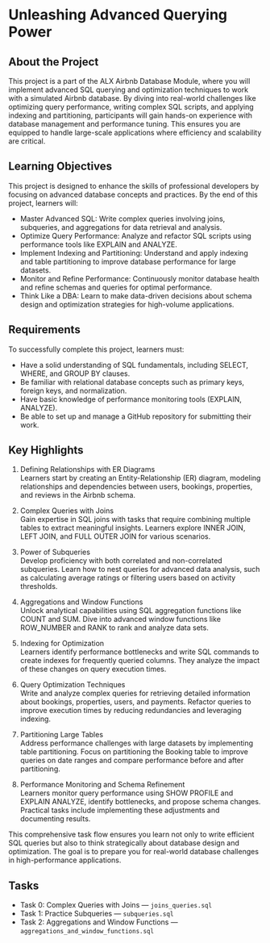 # Unleashing Advanced Querying Power

## About the Project
This project is a part of the ALX Airbnb Database Module, where you will implement advanced SQL querying and optimization techniques to work with a simulated Airbnb database. By diving into real-world challenges like optimizing query performance, writing complex SQL scripts, and applying indexing and partitioning, participants will gain hands-on experience with database management and performance tuning. This ensures you are equipped to handle large-scale applications where efficiency and scalability are critical.

## Learning Objectives
This project is designed to enhance the skills of professional developers by focusing on advanced database concepts and practices. By the end of this project, learners will:
- Master Advanced SQL: Write complex queries involving joins, subqueries, and aggregations for data retrieval and analysis.
- Optimize Query Performance: Analyze and refactor SQL scripts using performance tools like EXPLAIN and ANALYZE.
- Implement Indexing and Partitioning: Understand and apply indexing and table partitioning to improve database performance for large datasets.
- Monitor and Refine Performance: Continuously monitor database health and refine schemas and queries for optimal performance.
- Think Like a DBA: Learn to make data-driven decisions about schema design and optimization strategies for high-volume applications.

## Requirements
To successfully complete this project, learners must:
- Have a solid understanding of SQL fundamentals, including SELECT, WHERE, and GROUP BY clauses.
- Be familiar with relational database concepts such as primary keys, foreign keys, and normalization.
- Have basic knowledge of performance monitoring tools (EXPLAIN, ANALYZE).
- Be able to set up and manage a GitHub repository for submitting their work.

## Key Highlights
1. Defining Relationships with ER Diagrams  
   Learners start by creating an Entity-Relationship (ER) diagram, modeling relationships and dependencies between users, bookings, properties, and reviews in the Airbnb schema.

2. Complex Queries with Joins  
   Gain expertise in SQL joins with tasks that require combining multiple tables to extract meaningful insights. Learners explore INNER JOIN, LEFT JOIN, and FULL OUTER JOIN for various scenarios.

3. Power of Subqueries  
   Develop proficiency with both correlated and non-correlated subqueries. Learn how to nest queries for advanced data analysis, such as calculating average ratings or filtering users based on activity thresholds.

4. Aggregations and Window Functions  
   Unlock analytical capabilities using SQL aggregation functions like COUNT and SUM. Dive into advanced window functions like ROW_NUMBER and RANK to rank and analyze data sets.

5. Indexing for Optimization  
   Learners identify performance bottlenecks and write SQL commands to create indexes for frequently queried columns. They analyze the impact of these changes on query execution times.

6. Query Optimization Techniques  
   Write and analyze complex queries for retrieving detailed information about bookings, properties, users, and payments. Refactor queries to improve execution times by reducing redundancies and leveraging indexing.

7. Partitioning Large Tables  
   Address performance challenges with large datasets by implementing table partitioning. Focus on partitioning the Booking table to improve queries on date ranges and compare performance before and after partitioning.

8. Performance Monitoring and Schema Refinement  
   Learners monitor query performance using SHOW PROFILE and EXPLAIN ANALYZE, identify bottlenecks, and propose schema changes. Practical tasks include implementing these adjustments and documenting results.

This comprehensive task flow ensures you learn not only to write efficient SQL queries but also to think strategically about database design and optimization. The goal is to prepare you for real-world database challenges in high-performance applications.

## Tasks
- Task 0: Complex Queries with Joins — `joins_queries.sql`
- Task 1: Practice Subqueries — `subqueries.sql`
- Task 2: Aggregations and Window Functions — `aggregations_and_window_functions.sql`